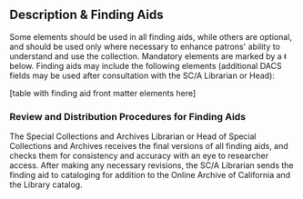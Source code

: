 ## Description & Finding Aids

Some elements should be used in all finding aids, while others are optional, and should be used only where necessary to enhance patrons' ability to understand and use the collection. Mandatory elements are marked by a ǂ below. Finding aids may include the following elements (additional DACS fields may be used after consultation with the SC/A Librarian or Head):

[table with finding aid front matter elements here]

### Review and Distribution Procedures for Finding Aids
The Special Collections and Archives Librarian or Head of Special Collections and Archives receives the final versions of all finding aids, and checks them for consistency and accuracy with an eye to researcher access. After making any necessary revisions, the SC/A Librarian sends the finding aid to cataloging for addition to the Online Archive of California and the Library catalog.

